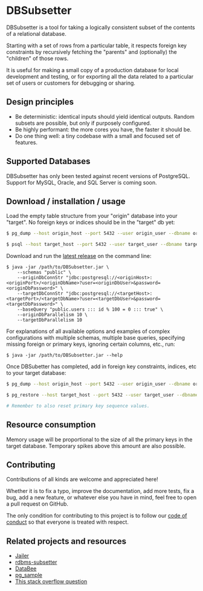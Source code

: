 # DBSubsetter

DBSubsetter is a tool for taking a logically consistent subset of the contents of a relational database.

Starting with a set of rows from a particular table, it respects foreign key constraints by recursively fetching the "parents" and (optionally) the "children" of those rows.

It is useful for making a small copy of a production database for local development and testing, or for exporting all the data related to a particular set of users or customers for debugging or sharing.


## Design principles

* Be deterministic: identical inputs should yield identical outputs. Random subsets are possible, but only if purposely configured.
* Be highly performant: the more cores you have, the faster it should be.
* Do one thing well: a tiny codebase with a small and focused set of features.

## Supported Databases

DBSubsetter has only been tested against recent versions of PostgreSQL. Support for MySQL, Oracle, and SQL Server is coming soon.

## Download / installation / usage
  
Load the empty table structure from your "origin" database into your "target". No foreign keys or indices should be in the "target" db yet:

```sh
$ pg_dump --host origin_host --port 5432 --user origin_user --dbname origin_db_name --section pre-data --file pre-data-dump.sql

$ psql --host target_host --port 5432 --user target_user --dbname target_db_name --file pre-data-dump.sql
```


Download and run the [latest release](https://github.com/not-there-yet) on the command line:

```
$ java -jar /path/to/DBSubsetter.jar \
    --schemas "public" \
    --originDbConnStr "jdbc:postgresql://<originHost>:<originPort>/<originDbName>?user=<originDbUser>&password=<originDbPassword>" \
    --targetDbConnStr "jdbc:postgresql://<targetHost>:<targetPort>/<targetDbName>?user=<targetDbUser>&password=<targetDbPassword>" \
    --baseQuery "public.users ::: id % 100 = 0 ::: true" \
    --originDbParallelism 10 \
    --targetDbParallelism 10
```

For explanations of all available options and examples of complex configurations with multiple schemas, multiple base queries, specifying missing foreign or primary keys, ignoring certain columns, etc., run:

```
$ java -jar /path/to/DBSubsetter.jar --help
```

Once DBSubetter has completed, add in foreign key constraints, indices, etc to your target database:

```sh
$ pg_dump --host origin_host --port 5432 --user origin_user --dbname origin_db_name --section post-data --format custom --file post-data-dump.pgdump

$ pg_restore --host target_host --port 5432 --user target_user --dbname target_db_name --jobs 10 post-data-dump.pgdump

# Remember to also reset primary key sequence values.
```


## Resource consumption

Memory usage will be proportional to the size of all the primary keys in the target database. Temporary spikes above this amount are also possible.

## Contributing

Contributions of all kinds are welcome and appreciated here!

Whether it is to fix a typo, improve the documentation, add more tests, fix a bug, add a new feature, or whatever else you have in mind, feel free to open a pull request on GitHub.

The only condition for contributing to this project is to follow our [code of conduct](CODE_OF_CONDUCT.md) so that everyone is treated with respect.

## Related projects and resources

* [Jailer](http://jailer.sourceforge.net/home.htm)
* [rdbms-subsetter](https://github.com/18F/rdbms-subsetter)
* [DataBee](https://www.databee.com/)
* [pg_sample](https://github.com/mla/pg_sample)
* [This stack overflow question](https://stackoverflow.com/questions/3980379/how-to-export-consistent-subset-of-database)